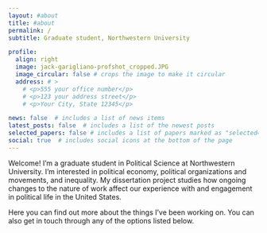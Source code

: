 ```yaml
---
layout: #about
title: #about
permalink: /
subtitle: Graduate student, Northwestern University

profile:
  align: right
  image: jack-garigliano-profshot_cropped.JPG
  image_circular: false # crops the image to make it circular
  address: # >
    # <p>555 your office number</p>
    # <p>123 your address street</p>
    # <p>Your City, State 12345</p>

news: false  # includes a list of news items
latest_posts: false  # includes a list of the newest posts
selected_papers: false # includes a list of papers marked as "selected={true}"
social: true  # includes social icons at the bottom of the page
---
```


Welcome! I’m a graduate student in Political Science at Northwestern University. I’m interested in political economy, political organizations and movements, and inequality. My dissertation project studies how ongoing changes to the nature of work affect our experience with and engagement in political life in the United States.

Here you can find out more about the things I’ve been working on. You can also get in touch through any of the options listed below.
